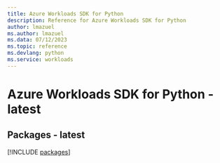 ```yaml
---
title: Azure Workloads SDK for Python
description: Reference for Azure Workloads SDK for Python
author: lmazuel
ms.author: lmazuel
ms.data: 07/12/2023
ms.topic: reference
ms.devlang: python
ms.service: workloads
---
```

# Azure Workloads SDK for Python - latest
## Packages - latest
[!INCLUDE [packages](workloads-index.md)]